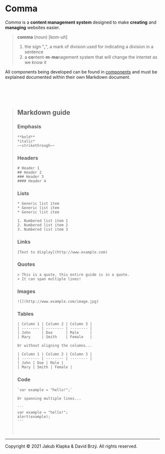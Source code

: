 # Comma
*Comma* is a **content management system** designed to make **creating** and **managing** websites easier.

> **comma** (noun) [kom-*uh*]
> 1. the sign "**,**", a mark of division used for indicating a division in a sentence
> 2. a **co**ntent-**m**-**ma**nagement system that will change the intentet as we know it

All components being developed can be found in [components](components/components.md) and must be explained documented within their own Markdown document.

<br><br><br>

> ## Markdown guide
> 
> ### Emphasis
> ```
> **bold**
> *italic*
> ~~strikethrough~~
> ```
> 
> ### Headers
> ```
> # Header 1
> ## Header 2
> ### Header 3
> #### Header 4
> ```
> 
> ### Lists
> ```
> * Generic list item
> * Generic list item
> * Generic list item
> 
> 1. Numbered list item 1
> 2. Numbered list item 2
> 3. Numbered list item 3
> ```
>
> ### Links
> ```
> [Text to display](http://www.example.com)
> ```
> 
> ### Quotes
> ```
> > This is a quote, this entire guide is in a quote.
> > It can span multiple lines!
> ```
> 
> ### Images
> ```
> ![](http://www.example.com/image.jpg)
> ```
> 
> ### Tables
> ```
> | Column 1 | Column 2 | Column 3 |
> | -------- | -------- | -------- |
> | John     | Doe      | Male     |
> | Mary     | Smith    | Female   |
>
> Or without aligning the columns...
>
> | Column 1 | Column 2 | Column 3 |
> | -------- | -------- | -------- |
> | John | Doe | Male |
> | Mary | Smith | Female |
> ```
> 
> ### Code
> ```
> `var example = "hello!";`
>
> Or spanning multiple lines...
> 
>```ㅤ
> var example = "hello!";
> alert(example);
>```ㅤ
> ```
> ㅤ

---
Copyright &copy; 2021 Jakub Klapka & David Brzý. All rights reserved.